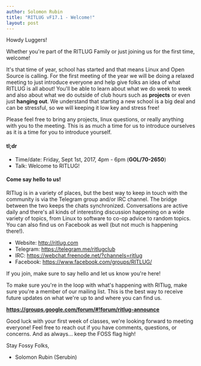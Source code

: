 ```yaml
---
author: Solomon Rubin
title: "RITLUG vF17.1 - Welcome!"
layout: post
---
```


Howdy Luggers!

Whether you're part of the RITLUG Family or just joining us for the first time, welcome! 

It's that time of year, school has started and that means Linux and Open Source is calling. For the first meeting of the year we will be doing a relaxed meeting to just introduce everyone and help give folks an idea of what RITLUG is all about! You'll be able to learn about what we do week to week and also about what we do outside of club hours such as **projects** or even just **hanging out**.
We understand that starting a new school is a big deal and can be stressful, so we will keeping it low key and stress free! 

Please feel free to bring any projects, linux questions, or really anything with you to the meeting. This is as much a time for us to introduce ourselves as it is a time for you to introduce yourself.

####  tl;dr 

* Time/date: Friday, Sept 1st, 2017, 4pm - 6pm (**GOL/70-2650**)
* Talk:      Welcome to RITLUG!

#### Come say hello to us!

RITlug is in a variety of places, but the best way to keep in touch with the community is via the Telegram group and/or IRC channel. The bridge between the two keeps the chats synchronized. Conversations are active daily and there's all kinds of interesting discussion happening on a wide variety of topics, from Linux to software to co-op advice to random topics. You can also find us on Facebook as well (but not much is happening there!).

* Website:  http://ritlug.com
* Telegram: https://telegram.me/ritlugclub
* IRC:      https://webchat.freenode.net/?channels=ritlug
* Facebook: https://www.facebook.com/groups/RITLUG/

If you join, make sure to say hello and let us know you're here!

To make sure you're in the loop with what's happening with RITlug, make sure you're a member of our mailing list. This is the best way to receive future updates on what we're up to and where you can find us.

**https://groups.google.com/forum/#!forum/ritlug-announce**

Good luck with your first week of classes, we're looking forward to meeting everyone! Feel free to reach out if you have comments, questions, or concerns. And as always… keep the FOSS flag high!


Stay Fossy Folks,
-  Solomon Rubin (Serubin)
